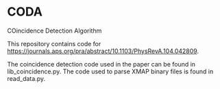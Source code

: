 # CODA
COincidence Detection Algorithm

This repository contains code for https://journals.aps.org/pra/abstract/10.1103/PhysRevA.104.042809. 

The coincidence detection code used in the paper can be found in lib_coincidence.py. The code used to parse XMAP binary files is found in read_data.py.
